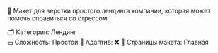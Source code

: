 🧩 Макет для верстки простого лендинга компании, которая может помочь справиться со стрессом

🗂 Категория: Лендинг <br>
💵 Сложность: Простой
📱 Адаптив: ❌
📄 Страницы макета: Главная
